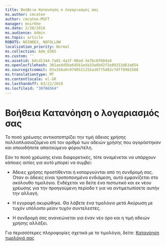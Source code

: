 ```yaml
---
title: Βοήθεια Κατανόηση ο λογαριασμός σας
ms.author: cmcatee
author: cmcatee-MSFT
manager: mnirkhe
ms.date: 2/20/2018
ms.audience: Admin
ms.topic: article
ROBOTS: NOINDEX, NOFOLLOW
localization_priority: Normal
ms.collection: Adm_O365
ms.custom: ''
ms.assetid: bdcd1344-7a01-4a3f-90ad-3e7bc0f684a9
ms.openlocfilehash: 301aedd5ba64561eda33a6bd2f2e89253d63a854
ms.sourcegitcommit: 03a156a9c9740521155a30775492c7dff0982588
ms.translationtype: MT
ms.contentlocale: el-GR
ms.lasthandoff: 03/22/2019
ms.locfileid: "30766564"
---
```

# <a name="help-understanding-your-bill"></a>Βοήθεια Κατανόηση ο λογαριασμός σας

Το ποσό χρέωσης αντικατοπτρίζει την τιμή άδειας χρήσης πολλαπλασιαζόμενο επί τον αριθμό των αδειών χρήσης που αγοράστηκαν και οποιοδήποτε απαιτούμενο φόροι/τέλη.
  
Εάν το ποσό χρέωσης είναι διαφορετικές, τότε αναμένεται να υπάρχουν κάποιες αιτίες για αυτό μπορεί να συμβεί:
  
- Άδειες χρήσης προστίθενται ή καταργούνται από τη συνδρομή σας. Όταν οι άδειες είναι τροποποιημένα ενδιάμεση, αυτό εμφανίζεται στο ακόλουθο τιμολόγιο. Ενδέχεται να δείτε ένα πιστωτικό και εκ νέου χρέωσης για την προηγούμενη περίοδο τ για να αντιμετωπίσετε αυτήν την αλλαγή.
    
- Η εγγραφή ακυρώθηκε. Θα λάβετε ένα τιμολόγιο μετά Ακύρωση με τυχόν υπόλοιπο μείον τυχόν συντελεστές.
    
- Η συνδρομή σας ανανεώνεται για έναν νέο όρο και η τιμή αδειών χρήσης αλλάξει.
    
Για περισσότερες πληροφορίες σχετικά με το τιμολόγιο, δείτε: [Κατανόηση τιμολόγιό σας](https://support.office.com/article/0724b428-fb59-4962-8c37-6674166d7507)
  

